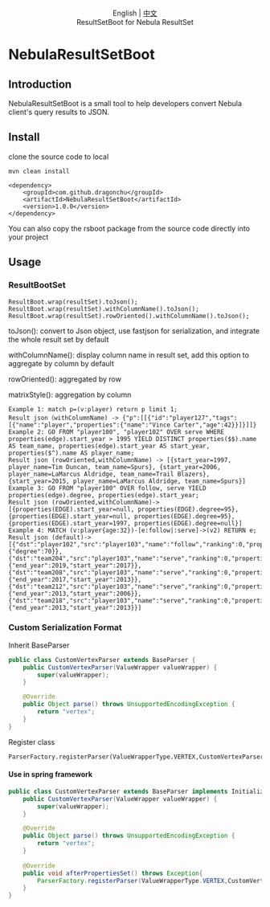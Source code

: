 <p align="center">
  <br> English | <a href="README-CN.md">中文</a>
  <br>ResultSetBoot for Nebula ResultSet<br>
</p>

# NebulaResultSetBoot

## Introduction

NebulaResultSetBoot is a small tool to help developers convert Nebula client's query results to JSON.

## Install
clone the source code to local
```shell
mvn clean install
```
```
<dependency>
    <groupId>com.github.dragonchu</groupId>
    <artifactId>NebulaResultSetBoot</artifactId>
    <version>1.0.0</version>
</dependency>
```
You can also copy the rsboot package from the source code directly into your project
## Usage
### ResultBootSet
```
ResultBoot.wrap(resultSet).toJson();
ResultBoot.wrap(resultSet).withColumnName().toJson();
ResultBoot.wrap(resultSet).rowOriented().withColumnName().toJson();
```
toJson(): convert to Json object, use fastjson for serialization, and integrate the whole result set by default

withColumnName(): display column name in result set, add this option to aggregate by column by default

rowOriented(): aggregated by row

matrixStyle(): aggregation by column

```
Example 1: match p=(v:player) return p limit 1;
Result json（withColumnName) -> {"p":[[{"id":"player127","tags":[{"name":"player","properties":{"name":"Vince Carter","age":42}}]}]]}
Example 2: GO FROM "player100", "player102" OVER serve WHERE properties(edge).start_year > 1995 YIELD DISTINCT properties($$).name AS team_name, properties(edge).start_year AS start_year, properties($^).name AS player_name;
Result json (rowOriented,withColumnName) -> [{start_year=1997, player_name=Tim Duncan, team_name=Spurs}, {start_year=2006, player_name=LaMarcus Aldridge, team_name=Trail Blazers}, {start_year=2015, player_name=LaMarcus Aldridge, team_name=Spurs}]
Example 3: GO FROM "player100" OVER follow, serve YIELD properties(edge).degree, properties(edge).start_year;
Result json (rowOriented,withColumnName)-> [{properties(EDGE).start_year=null, properties(EDGE).degree=95}, {properties(EDGE).start_year=null, properties(EDGE).degree=95}, {properties(EDGE).start_year=1997, properties(EDGE).degree=null}]
Example 4: MATCH (v:player{age:32})-[e:follow|:serve]->(v2) RETURN e;
Result json (default)-> [{"dst":"player102","src":"player103","name":"follow","ranking":0,"properties":{"degree":70}},{"dst":"team204","src":"player103","name":"serve","ranking":0,"properties":{"end_year":2019,"start_year":2017}},{"dst":"team208","src":"player103","name":"serve","ranking":0,"properties":{"end_year":2017,"start_year":2013}},{"dst":"team212","src":"player103","name":"serve","ranking":0,"properties":{"end_year":2013,"start_year":2006}},{"dst":"team218","src":"player103","name":"serve","ranking":0,"properties":{"end_year":2013,"start_year":2013}}]
```
### Custom Serialization Format
Inherit BaseParser
```java
public class CustomVertexParser extends BaseParser {
    public CustomVertexParser(ValueWrapper valueWrapper) {
        super(valueWrapper);
    }

    @Override
    public Object parse() throws UnsupportedEncodingException {
        return "vertex";
    }
}
```
Register class
```
ParserFactory.registerParser(ValueWrapperType.VERTEX,CustomVertexParser.class);
```
#### Use in spring framework
```java
public class CustomVertexParser extends BaseParser implements InitializingBean{
    public CustomVertexParser(ValueWrapper valueWrapper) {
        super(valueWrapper);
    }

    @Override
    public Object parse() throws UnsupportedEncodingException {
        return "vertex";
    }
    
    @Override
    public void afterPropertiesSet() throws Exception{
        ParserFactory.registerParser(ValueWrapperType.VERTEX,CustomVertexParser.class);
    }
}
```